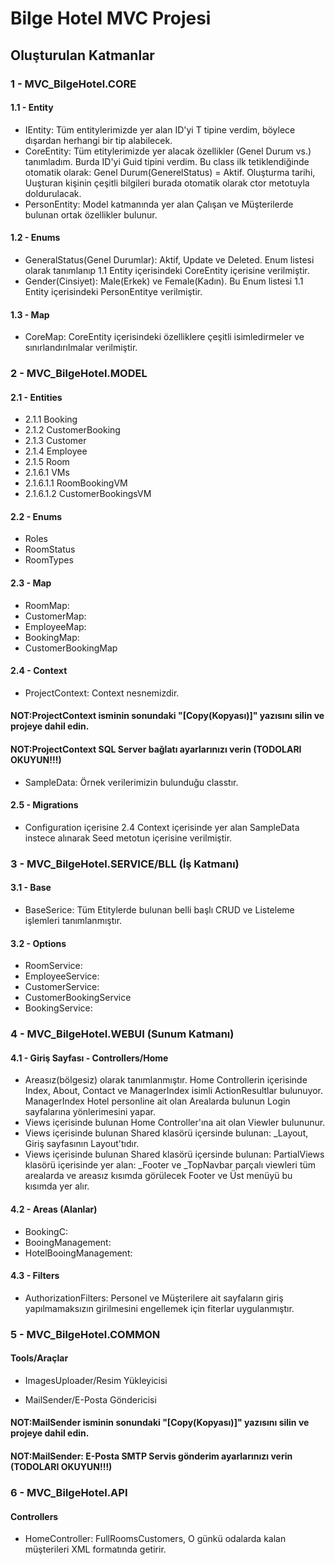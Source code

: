 ﻿# Bilge Hotel MVC Projesi

## Oluşturulan Katmanlar

### 1 - MVC_BilgeHotel.CORE
#### 1.1 - Entity
* IEntity: Tüm entitylerimizde yer alan ID'yi T tipine verdim, böylece dışardan herhangi bir tip alabilecek.
* CoreEntity: Tüm etitylerimizde yer alacak özellikler (Genel Durum vs.) tanımladım. Burda ID'yi Guid tipini verdim. Bu class ilk tetiklendiğinde otomatik olarak: Genel Durum(GenerelStatus) = Aktif. Oluşturma tarihi, Uuşturan kişinin çeşitli bilgileri burada otomatik olarak ctor metotuyla doldurulacak. 
* PersonEntity: Model katmanında yer alan Çalışan ve Müşterilerde bulunan ortak özellikler bulunur.
#### 1.2 - Enums
* GeneralStatus(Genel Durumlar): Aktif, Update ve Deleted. Enum listesi olarak tanımlanıp 1.1 Entity içerisindeki CoreEntity içerisine verilmiştir.
* Gender(Cinsiyet): Male(Erkek) ve Female(Kadın). Bu Enum listesi 1.1 Entity içerisindeki PersonEntitye verilmiştir.
#### 1.3 - Map
* CoreMap: CoreEntity içerisindeki özelliklere çeşitli isimledirmeler ve sınırlandırılmalar verilmiştir.
### 2 - MVC_BilgeHotel.MODEL
#### 2.1 - Entities
* 2.1.1 Booking
* 2.1.2 CustomerBooking
* 2.1.3 Customer
* 2.1.4 Employee
* 2.1.5 Room
* 2.1.6.1 VMs
* 2.1.6.1.1 RoomBookingVM
* 2.1.6.1.2 CustomerBookingsVM
#### 2.2 - Enums
* Roles
* RoomStatus
* RoomTypes
#### 2.3 - Map
* RoomMap:
* CustomerMap:
* EmployeeMap:
* BookingMap:
* CustomerBookingMap
#### 2.4 - Context
* ProjectContext: Context nesnemizdir.
<h4> NOT:ProjectContext isminin sonundaki "[Copy(Kopyası)]" yazısını silin ve projeye dahil edin.</h4>
<h4> NOT:ProjectContext SQL Server bağlatı ayarlarınızı verin (TODOLARI OKUYUN!!!)</h4>

* SampleData: Örnek verilerimizin bulunduğu classtır.
#### 2.5 - Migrations
* Configuration içerisine 2.4 Context içerisinde yer alan SampleData instece alınarak Seed metotun içerisine verilmiştir.
### 3 - MVC_BilgeHotel.SERVICE/BLL (İş Katmanı) 
#### 3.1 - Base
* BaseSerice: Tüm Etitylerde bulunan belli başlı CRUD ve Listeleme işlemleri tanımlanmıştır.
#### 3.2 - Options
* RoomService:
* EmployeeService:
* CustomerService:
* CustomerBookingService
* BookingService:
### 4 - MVC_BilgeHotel.WEBUI (Sunum Katmanı)
#### 4.1 - Giriş Sayfası - Controllers/Home
* Areasız(bölgesiz) olarak tanımlanmıştır. Home Controllerin içerisinde Index, About, Contact ve ManagerIndex isimli ActionResultlar bulunuyor. ManagerIndex Hotel personline ait olan Arealarda bulunun Login sayfalarına yönlerimesini yapar.
* Views içerisinde bulunan Home Controller'ına ait olan Viewler bulununur.
* Views içerisinde bulunan Shared klasörü içersinde bulunan: _Layout, Giriş sayfasının Layout'tıdır.
* Views içerisinde bulunan Shared klasörü içersinde bulunan: PartialViews klasörü içerisinde yer alan: _Footer ve _TopNavbar parçalı viewleri tüm arealarda ve areasız kısımda görülecek Footer ve Üst menüyü bu kısımda yer alır.

#### 4.2 - Areas (Alanlar)
* BookingC: 
* BooingManagement:
* HotelBooingManagement:

#### 4.3 - Filters
* AuthorizationFilters: Personel ve Müşterilere ait sayfaların giriş yapılmamaksızın girilmesini engellemek için fiterlar uygulanmıştır.

### 5 - MVC_BilgeHotel.COMMON
#### Tools/Araçlar
* ImagesUploader/Resim Yükleyicisi

* MailSender/E-Posta Göndericisi
<h4> NOT:MailSender isminin sonundaki "[Copy(Kopyası)]" yazısını silin ve projeye dahil edin.</h4>
<h4> NOT:MailSender: E-Posta SMTP Servis gönderim ayarlarınızı verin (TODOLARI OKUYUN!!!)</h4>

### 6 - MVC_BilgeHotel.API
#### Controllers
* HomeController: FullRoomsCustomers, O günkü odalarda kalan müşterileri XML formatında getirir.
